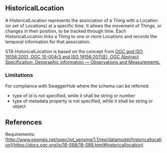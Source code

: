 ## HistoricalLocation

A HistoricalLocation represents the association of a Thing with a Location (or set of Locations) at a specific time. It allows the movement of Things, or changes in their position, to be tracked through time. Each HistoricalLocation links a Thing to one or more Locations and records the temporal information for that association.

STA HistoricalLocation is based on the concept from [OGC and ISO 19156:2001, OGC 10-004r3 and ISO 19156:2011(E), OGC Abstract Specification: Geographic information — Observations and Measurements.](http://portal.opengeospatial.org/files/?artifact_id=41579)

### Limitations
For compliance with SwaggerHub where the schema can be referred:
- type of id is not specified, while it shall be string or number
- type of metadata property is not specified, while it shall be string or object

## References

Requirements: [http://www.opengis.net/spec/iot_sensing/1.1/req/datamodel/historicallocation](https://docs.ogc.org/is/18-088/18-088.html#historicallocation)
